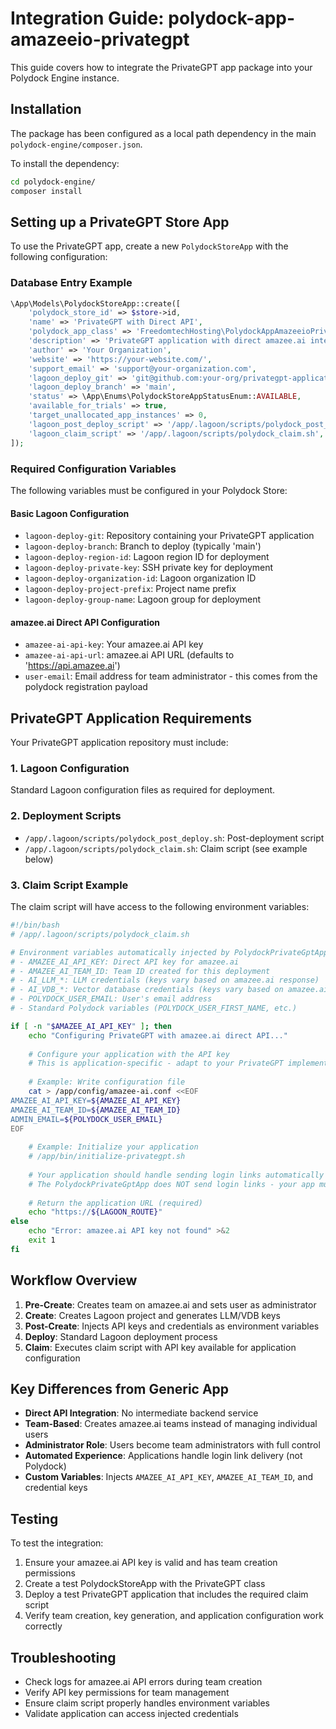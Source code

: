 # Integration Guide: polydock-app-amazeeio-privategpt

This guide covers how to integrate the PrivateGPT app package into your Polydock Engine instance.

## Installation

The package has been configured as a local path dependency in the main `polydock-engine/composer.json`.

To install the dependency:

```bash
cd polydock-engine/
composer install
```

## Setting up a PrivateGPT Store App

To use the PrivateGPT app, create a new `PolydockStoreApp` with the following configuration:

### Database Entry Example

```php
\App\Models\PolydockStoreApp::create([
    'polydock_store_id' => $store->id,
    'name' => 'PrivateGPT with Direct API',
    'polydock_app_class' => 'FreedomtechHosting\PolydockAppAmazeeioPrivateGpt\PolydockPrivateGptApp',
    'description' => 'PrivateGPT application with direct amazee.ai integration',
    'author' => 'Your Organization',
    'website' => 'https://your-website.com/',
    'support_email' => 'support@your-organization.com',
    'lagoon_deploy_git' => 'git@github.com:your-org/privategpt-application.git',
    'lagoon_deploy_branch' => 'main',
    'status' => \App\Enums\PolydockStoreAppStatusEnum::AVAILABLE,
    'available_for_trials' => true,
    'target_unallocated_app_instances' => 0,
    'lagoon_post_deploy_script' => '/app/.lagoon/scripts/polydock_post_deploy.sh',
    'lagoon_claim_script' => '/app/.lagoon/scripts/polydock_claim.sh',
]);
```

### Required Configuration Variables

The following variables must be configured in your Polydock Store:

#### Basic Lagoon Configuration
- `lagoon-deploy-git`: Repository containing your PrivateGPT application
- `lagoon-deploy-branch`: Branch to deploy (typically 'main')
- `lagoon-deploy-region-id`: Lagoon region ID for deployment
- `lagoon-deploy-private-key`: SSH private key for deployment
- `lagoon-deploy-organization-id`: Lagoon organization ID
- `lagoon-deploy-project-prefix`: Project name prefix
- `lagoon-deploy-group-name`: Lagoon group for deployment

#### amazee.ai Direct API Configuration
- `amazee-ai-api-key`: Your amazee.ai API key
- `amazee-ai-api-url`: amazee.ai API URL (defaults to 'https://api.amazee.ai')
- `user-email`: Email address for team administrator - this comes from the polydock registration payload

## PrivateGPT Application Requirements

Your PrivateGPT application repository must include:

### 1. Lagoon Configuration
Standard Lagoon configuration files as required for deployment.

### 2. Deployment Scripts
- `/app/.lagoon/scripts/polydock_post_deploy.sh`: Post-deployment script
- `/app/.lagoon/scripts/polydock_claim.sh`: Claim script (see example below)

### 3. Claim Script Example

The claim script will have access to the following environment variables:

```bash
#!/bin/bash
# /app/.lagoon/scripts/polydock_claim.sh

# Environment variables automatically injected by PolydockPrivateGptApp:
# - AMAZEE_AI_API_KEY: Direct API key for amazee.ai
# - AMAZEE_AI_TEAM_ID: Team ID created for this deployment
# - AI_LLM_*: LLM credentials (keys vary based on amazee.ai response)
# - AI_VDB_*: Vector database credentials (keys vary based on amazee.ai response)
# - POLYDOCK_USER_EMAIL: User's email address
# - Standard Polydock variables (POLYDOCK_USER_FIRST_NAME, etc.)

if [ -n "$AMAZEE_AI_API_KEY" ]; then
    echo "Configuring PrivateGPT with amazee.ai direct API..."
    
    # Configure your application with the API key
    # This is application-specific - adapt to your PrivateGPT implementation
    
    # Example: Write configuration file
    cat > /app/config/amazee-ai.conf <<EOF
AMAZEE_AI_API_KEY=${AMAZEE_AI_API_KEY}
AMAZEE_AI_TEAM_ID=${AMAZEE_AI_TEAM_ID}
ADMIN_EMAIL=${POLYDOCK_USER_EMAIL}
EOF
    
    # Example: Initialize your application
    # /app/bin/initialize-privategpt.sh
    
    # Your application should handle sending login links automatically
    # The PolydockPrivateGptApp does NOT send login links - your app must do this
    
    # Return the application URL (required)
    echo "https://${LAGOON_ROUTE}"
else
    echo "Error: amazee.ai API key not found" >&2
    exit 1
fi
```

## Workflow Overview

1. **Pre-Create**: Creates team on amazee.ai and sets user as administrator
2. **Create**: Creates Lagoon project and generates LLM/VDB keys
3. **Post-Create**: Injects API keys and credentials as environment variables
4. **Deploy**: Standard Lagoon deployment process
5. **Claim**: Executes claim script with API key available for application configuration

## Key Differences from Generic App

- **Direct API Integration**: No intermediate backend service
- **Team-Based**: Creates amazee.ai teams instead of managing individual users
- **Administrator Role**: Users become team administrators with full control
- **Automated Experience**: Applications handle login link delivery (not Polydock)
- **Custom Variables**: Injects `AMAZEE_AI_API_KEY`, `AMAZEE_AI_TEAM_ID`, and credential keys

## Testing

To test the integration:

1. Ensure your amazee.ai API key is valid and has team creation permissions
2. Create a test PolydockStoreApp with the PrivateGPT class
3. Deploy a test PrivateGPT application that includes the required claim script
4. Verify team creation, key generation, and application configuration work correctly

## Troubleshooting

- Check logs for amazee.ai API errors during team creation
- Verify API key permissions for team management
- Ensure claim script properly handles environment variables
- Validate application can access injected credentials